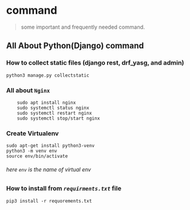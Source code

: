 # command
> some important and frequently needed command.

## All About Python(Django) command

### How to collect static files (django rest, drf_yasg, and admin)
```
python3 manage.py collectstatic
```

### All about `Nginx`
```
    sudo apt install nginx
    sudo systemctl status nginx
    sudo systemctl restart nginx
    sudo systemctl stop/start nginx
```
### Create Virtualenv

```
sudo apt-get install python3-venv
python3 -m venv env
source env/bin/activate 
```
###### here `env` is the name of virtual env

### How to install from *`requirments.txt`* file
```
pip3 install -r requorements.txt
```
